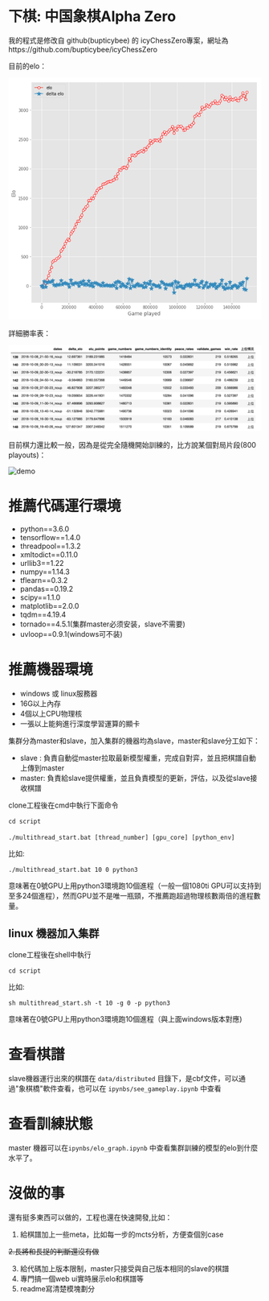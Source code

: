 # 下棋: 中国象棋Alpha Zero
我的程式是修改自 github(bupticybee) 的 icyChessZero專案，網址為https://github.com/bupticybee/icyChessZero

目前的elo：

![elo](imgs/elos.png)

詳細勝率表：

![table](imgs/table.png)

目前棋力還比較一般，因為是從完全隨機開始訓練的，比方說某個對局片段(800 playouts)：

![demo](imgs/demo.gif)

# 推薦代碼運行環境
* python==3.6.0
* tensorflow==1.4.0
* threadpool==1.3.2
* xmltodict==0.11.0
* urllib3==1.22
* numpy==1.14.3
* tflearn==0.3.2
* pandas==0.19.2
* scipy==1.1.0
* matplotlib==2.0.0
* tqdm==4.19.4
* tornado==4.5.1(集群master必须安装，slave不需要)
* uvloop==0.9.1(windows可不装)

# 推薦機器環境
* windows 或 linux服務器
* 16G以上內存
* 4個以上CPU物理核
* 一張以上能夠進行深度學習運算的顯卡

集群分為master和slave，加入集群的機器均為slave，master和slave分工如下：
* slave : 負責自動從master拉取最新模型權重，完成自對弈，並且把棋譜自動上傳到master
* master: 負責給slave提供權重，並且負責模型的更新，評估，以及從slave接收棋譜

clone工程後在cmd中執行下面命令

```
cd script

./multithread_start.bat [thread_number] [gpu_core] [python_env]
```

比如:

```
./multithread_start.bat 10 0 python3
```

意味著在0號GPU上用python3環境跑10個進程（一般一個1080ti GPU可以支持到至多24個進程），然而GPU並不是唯一瓶頸，不推薦跑超過物理核數兩倍的進程數量。

## linux 機器加入集群

clone工程後在shell中執行

```
cd script

```
比如:

```
sh multithread_start.sh -t 10 -g 0 -p python3 
```
意味著在0號GPU上用python3環境跑10個進程（與上面windows版本對應)


# 查看棋譜
slave機器運行出來的棋譜在 ```data/distributed``` 目錄下，是cbf文件，可以通過"象棋橋"軟件查看，也可以在 ``` ipynbs/see_gameplay.ipynb ``` 中查看

# 查看訓練狀態
master 機器可以在```ipynbs/elo_graph.ipynb``` 中查看集群訓練的模型的elo到什麼水平了。


# 沒做的事
還有挺多東西可以做的，工程也還在快速開發,比如：
1. 給棋譜加上一些meta，比如每一步的mcts分析，方便查個別case

~~2.長將和長捉的判斷還沒有做~~

3. 給代碼加上版本限制，master只接受與自己版本相同的slave的棋譜
4. 專門搞一個web ui實時展示elo和棋譜等
5. readme寫清楚模塊劃分

